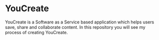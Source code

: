 # YouCreate
YouCreate is a Software as a Service based application which helps users save, share and collaborate content. In this repository you will see my process of creating YouCreate. 
